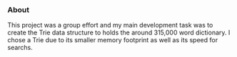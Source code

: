 ### About
This project was a group effort and my main development task was to create the Trie data structure to holds the around 315,000 word dictionary. I chose a Trie due to its smaller memory footprint as well as its speed for searchs.
